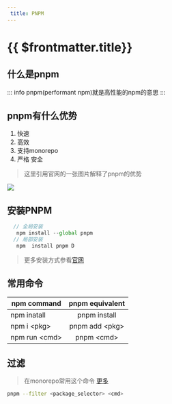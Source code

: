 ```yaml
---
 title: PNPM
---
```

# {{ $frontmatter.title}}

## 什么是pnpm
::: info
   pnpm(performant npm)就是高性能的npm的意思
:::

## pnpm有什么优势
1. 快速
2. 高效
3. 支持monorepo
4. 严格 安全
> 这里引用官网的一张图片解释了pnpm的优势

![](https://pnpm.io/assets/images/cafs-illustration-7be6bd97e43ba11a031b099869321deb.jpg)


## 安装PNPM
``` js
  // 全局安装
   npm install --global pnpm
  // 局部安装
   npm  install pnpm D
```
> 更多安装方式参看[官网](https://pnpm.io/installation)
## 常用命令
| npm command        |      pnpm equivalent      |
| -------------      | :-----------:             |
| npm inatall        | pnpm install              |
| npm i \<pkg\>        |   pnpm add \<pkg\>          |
| npm run \<cmd\>      |   pnpm \<cmd\>              |

## 过滤
> 在monorepo常用这个命令 [更多](https://pnpm.io/filtering)
```bash
pnpm --filter <package_selector> <cmd>
```